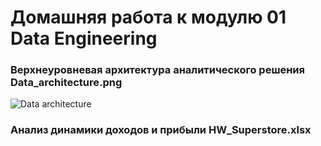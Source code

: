 # Домашняя работа к модулю 01 Data Engineering

### Верхнеуровневая архитектура аналитического решения Data_architecture.png
![Data architecture](https://user-images.githubusercontent.com/109277211/214599790-60a56800-5b19-4e5e-90fd-eb0efad76c79.png)


### Анализ динамики доходов и прибыли HW_Superstore.xlsx
